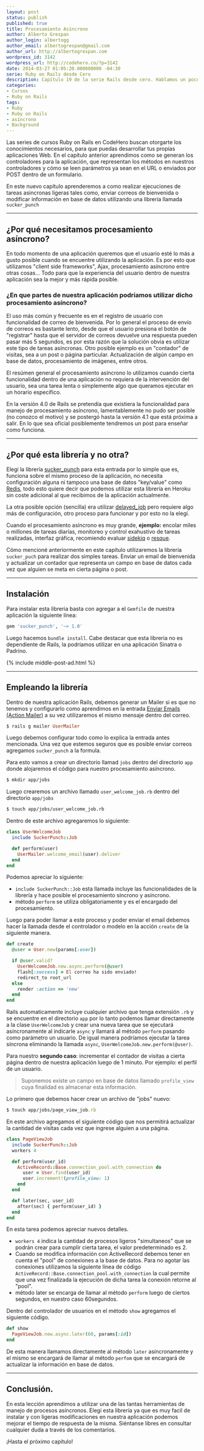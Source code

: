 ```yaml
---
layout: post
status: publish
published: true
title: Procesamiento Asíncrono
author: Alberto Grespan
author_login: albertogg
author_email: albertogrespan@gmail.com
author_url: http://albertogrespan.com
wordpress_id: 3142
wordpress_url: http://codehero.co/?p=3142
date: 2014-03-27 01:05:20.000000000 -04:30
serie: Ruby on Rails desde Cero
description: Capítulo 19 de la serie Rails desde cero. Hablamos un poco de procesamiento asíncrono utilizando la librería sucker_punch para enviar correos y otras cosas.
categories:
- Cursos
- Ruby on Rails
tags:
- Ruby
- Ruby on Rails
- asíncrono
- Background
---
```

Las series de cursos Ruby on Rails en CodeHero buscan otorgarte los conocimientos necesarios, para que puedas desarrollar tus propias aplicaciones Web. En el capítulo anterior aprendimos como se generan los controladores para la aplicación, que representan los métodos en nuestros controladores y cómo se leen parámetros ya sean en el URL o enviados por POST dentro de un formulario.

En este nuevo capítulo aprenderemos a como realizar ejecuciones de tareas asincronas ligeras tales como, enviar correos de bienvenida o modificar información en base de datos utilizando una librería llamada `sucker_punch`

* * *

## ¿Por qué necesitamos procesamiento asíncrono?

En todo momento de una aplicación queremos que el usuario esté lo más a gusto posible cuando se encuentre utilizando la aplicación. Es por esto que utilizamos "client side frameworks", Ajax, procesamiento asíncrono entre otras cosas... Todo para que la experiencia del usuario dentro de nuestra aplicación sea la mejor y más rápida posible.

### ¿En que partes de nuestra aplicación podríamos utilizar dicho procesamiento asíncrono?

El uso más común y frecuente es en el registro de usuario con funcionalidad de correo de bienvenida. Por lo general el proceso de envío de correos es bastante lento, desde que el usuario presiona el botón de "registrar" hasta que el servidor de correos devuelve una respuesta pueden pasar más 5 segundos, es por esta razón que la solución obvia es utilizar este tipo de tareas asíncronas. Otro posible ejemplo es un "contador" de visitas, sea a un post o página particular. Actualización de algún campo en base de datos, procesamiento de imágenes, entre otros.

El resúmen general el procesamiento asíncrono lo utilizamos cuando cierta funcionalidad dentro de una aplicación no requiera de la intervención del usuario, sea una tarea lenta o simplemente algo que queramos ejecutar en un horario específico.

En la versión 4.0 de Rails se pretendía que existiera la funcionalidad para manejo de procesamiento asíncrono, lamentablemente no pudo ser posible (no conozco el motivo) y se postergó hasta la versión 4.1 que está próxima a salir. En lo que sea oficial posiblemente tendremos un post para enseñar como funciona.

* * *

## ¿Por qué esta librería y no otra?

Elegí la librería [sucker_punch](https://github.com/brandonhilkert/sucker_punch) para esta entrada por lo simple que es, funciona sobre el mismo proceso de la aplicación, no necesita configuración alguna ni tampoco una base de datos "key/value" como [Redis](http://codehero.co/como-instalar-configurar-y-usar-redis/), todo esto quiere decir que podemos utilizar esta librería en Heroku sin coste adicional al que recibimos de la aplicación actualmente.

La otra posible opción (sencilla) era utilizar [delayed_job](https://github.com/collectiveidea/delayed_job) pero requiere algo más de configuración, otro proceso para funcionar y por esto no la elegí.

Cuando el procesamiento asíncrono es muy grande, **ejemplo:** encolar miles o millones de tareas diarías, monitoreo y control exahustivo de tareas realizadas, interfaz gráfica, recomiendo evaluar [sidekiq](https://github.com/mperham/sidekiq) o [resque](https://github.com/resque/resque).

Cómo mencioné anteriormente en este capítulo utilizaremos la librería `sucker_puch` para realizar dos simples tareas. Enviar un email de bienvenida y actualizar un contador que representa un campo en base de datos cada vez que alguien se meta en cierta página o post.

* * *

## Instalación

Para instalar esta libreria basta con agregar a el `Gemfile` de nuestra aplicación la siguiente línea:

```ruby
gem 'sucker_punch', '~> 1.0'
```

Luego hacemos `bundle install`. Cabe destacar que esta libreria no es dependiente de Rails, la podríamos utilizar en una aplicación Sinatra o Padrino.

{% include middle-post-ad.html %}

* * *

## Empleando la librería

Dentro de nuestra aplicación Rails, debemos generar un Mailer si es que no tenemos y configurarlo como aprendimos en la entrada [Enviar Emails  (Action Mailer)](http://codehero.co/ruby-rails-desde-cero-enviar-emails-actionmailer/) a su vez utilizaremos el mismo mensaje dentro del correo.

```ruby
$ rails g mailer UserMailer
```

Luego debemos configurar todo como lo explica la entrada antes mencionada. Una vez que estemos seguros que es posible enviar correos agregamos `sucker_punch` a la formula.

Para esto vamos a crear un directorio llamad `jobs` dentro del directorio `app` donde alojaremos el código para nuestro procesamiento asíncrono.

```sh
$ mkdir app/jobs
```

Luego crearemos un archivo llamado `user_welcome_job.rb` dentro del directorio `app/jobs`

```sh
$ touch app/jobs/user_welcome_job.rb
```

Dentro de este archivo agregaremos lo siguiente:

```ruby
class UserWelcomeJob
  include SuckerPunch::Job

  def perform(user)
    UserMailer.welcome_email(user).deliver
  end
end
```

Podemos apreciar lo siguiente:
- `include SuckerPunch::Job` esta llamada incluye las funcionalidades de la librería y hace posible el procesamiento síncrono y asíncrono.
- método `perform` se utiliza obligatoriamente y es el encargado del procesamiento.

Luego para poder llamar a este proceso y poder enviar el email debemos hacer la llamada desde el controlador o modelo en la acción `create` de la siguiente manera.

```ruby
def create
  @user = User.new(params[:user])

  if @user.valid?
    UserWelcomeJob.new.async.perform(@user)
    flash[:success] = El correo ha sido enviado!
    redirect_to root_url
  else
    render :action => 'new'
  end
end
```

Rails automaticamente incluye cualquier archivo que tenga extensión `.rb` y se encuentre en el directorio `app` por lo tanto podemos llamar directamente a la clase `UserWelcomeJob` y crear una nueva tarea que se ejecutará asíncronamente al indicarle `async` y llamará al método `perform` pasando como parámetro un usuario. De igual manera podríamos ejecutar la tarea síncrona eliminando la llamada `async`, `UserWelcomeJob.new.perform(@user)`.

Para nuestro **segundo caso**: incrementar el contador de visitas a cierta página dentro de nuestra aplicación luego de 1 minuto. Por ejemplo: el perfil de un usuario.

> Suponemos existe un campo en base de datos llamado `profile_view` cuya finalidad es almacenar esta información.

Lo primero que debemos hacer crear un archivo de "jobs" nuevo:

```ruby
$ touch app/jobs/page_view_job.rb
```

En este archivo agregamos el siguiente código que nos permitirá actualizar la cantidad de visitas cada vez que ingrese alguien a una página.

```ruby
class PageViewJob
  include SuckerPunch::Job
  workers 4

  def perform(user_id)
    ActiveRecord::Base.connection_pool.with_connection do
      user = User.find(user_id)
      user.increment!(profile_view: 1)
    end
  end

  def later(sec, user_id)
    after(sec) { perform(user_id) }
  end
end
```

En esta tarea podemos apreciar nuevos detalles.

- `workers 4` indica la cantidad de procesos ligeros "simultaneos" que se podrán crear para cumplir cierta tarea, el valor predeterminado es 2.
- Cuando se modifica información con ActiveRecord debemos tener en cuenta el "pool" de conexiones a la base de datos. Para no agotar las conexiones utilizamos la siguiente línea de código `ActiveRecord::Base.connection_pool.with_connection` la cual permite que una vez finalizada la ejecución de dicha tarea la conexión retorne al "pool".
- método later se encarga de llamar al método `perform` luego de ciertos segundos, en nuestro caso 60segundos.

Dentro del controlador de usuarios en el método `show` agregamos el siguiente código.

```ruby
def show
  PageViewJob.new.async.later(60, params[:id])
end
```

De esta manera llamamos directamente al método `later` asíncronamente y el mismo se encargará de llamar al método `perfom` que se encargará de actualizar la información en base de datos.

* * *

## Conclusión.

En esta lección aprendimos a utilizar una de las tantas herramientas de manejo de procesos asíncronos. Elegí esta librería ya que es muy facil de instalar y con ligeras modificaciones en nuestra aplicación podemos mejorar el tiempo de respuesta de la misma. Siéntanse libres en consultar cualquier duda a través de los comentarios.

¡Hasta el próximo capítulo!
